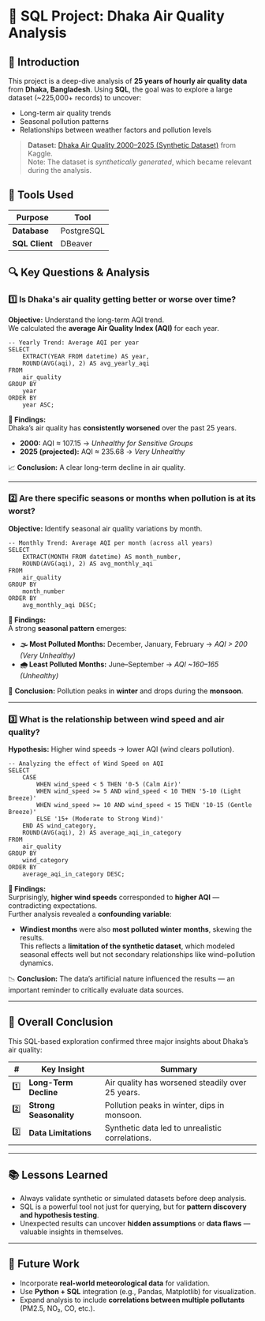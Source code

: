 # 🌆 SQL Project: Dhaka Air Quality Analysis

## 🧠 Introduction
This project is a deep-dive analysis of **25 years of hourly air quality data** from **Dhaka, Bangladesh**. Using **SQL**, the goal was to explore a large dataset (~225,000+ records) to uncover:
- Long-term air quality trends  
- Seasonal pollution patterns  
- Relationships between weather factors and pollution levels  

> **Dataset:** [Dhaka Air Quality 2000–2025 (Synthetic Dataset)](https://www.kaggle.com/datasets/shakil10945/dhaka-air-quality-2000-2025-synthetic-dataset) from Kaggle.  
> Note: The dataset is *synthetically generated*, which became relevant during the analysis.

## 🧰 Tools Used
| Purpose | Tool |
|----------|------|
| **Database** | PostgreSQL |
| **SQL Client** | DBeaver |

## 🔍 Key Questions & Analysis

### 1️⃣ Is Dhaka's air quality getting better or worse over time?
**Objective:** Understand the long-term AQI trend.  
We calculated the **average Air Quality Index (AQI)** for each year.

    -- Yearly Trend: Average AQI per year
    SELECT
        EXTRACT(YEAR FROM datetime) AS year,
        ROUND(AVG(aqi), 2) AS avg_yearly_aqi
    FROM
        air_quality
    GROUP BY
        year
    ORDER BY
        year ASC;

**🧾 Findings:**  
Dhaka’s air quality has **consistently worsened** over the past 25 years.  
- **2000:** AQI ≈ 107.15 → *Unhealthy for Sensitive Groups*  
- **2025 (projected):** AQI ≈ 235.68 → *Very Unhealthy*  

📈 **Conclusion:** A clear long-term decline in air quality.

---

### 2️⃣ Are there specific seasons or months when pollution is at its worst?
**Objective:** Identify seasonal air quality variations by month.

    -- Monthly Trend: Average AQI per month (across all years)
    SELECT
        EXTRACT(MONTH FROM datetime) AS month_number,
        ROUND(AVG(aqi), 2) AS avg_monthly_aqi
    FROM
        air_quality
    GROUP BY
        month_number
    ORDER BY
        avg_monthly_aqi DESC;

**🧾 Findings:**  
A strong **seasonal pattern** emerges:
- **🌫️ Most Polluted Months:** December, January, February → *AQI > 200 (Very Unhealthy)*  
- **🌧️ Least Polluted Months:** June–September → *AQI ~160–165 (Unhealthy)*  

📅 **Conclusion:** Pollution peaks in **winter** and drops during the **monsoon**.

---

### 3️⃣ What is the relationship between wind speed and air quality?
**Hypothesis:** Higher wind speeds → lower AQI (wind clears pollution).  

    -- Analyzing the effect of Wind Speed on AQI
    SELECT
        CASE
            WHEN wind_speed < 5 THEN '0-5 (Calm Air)'
            WHEN wind_speed >= 5 AND wind_speed < 10 THEN '5-10 (Light Breeze)'
            WHEN wind_speed >= 10 AND wind_speed < 15 THEN '10-15 (Gentle Breeze)'
            ELSE '15+ (Moderate to Strong Wind)'
        END AS wind_category,
        ROUND(AVG(aqi), 2) AS average_aqi_in_category
    FROM
        air_quality
    GROUP BY
        wind_category
    ORDER BY
        average_aqi_in_category DESC;

**🧾 Findings:**  
Surprisingly, **higher wind speeds** corresponded to **higher AQI** — contradicting expectations.  
Further analysis revealed a **confounding variable**:
- **Windiest months** were also **most polluted winter months**, skewing the results.  
This reflects a **limitation of the synthetic dataset**, which modeled seasonal effects well but not secondary relationships like wind–pollution dynamics.

📉 **Conclusion:** The data’s artificial nature influenced the results — an important reminder to critically evaluate data sources.

---

## 🧩 Overall Conclusion
This SQL-based exploration confirmed three major insights about Dhaka’s air quality:

| # | Key Insight | Summary |
|---|--------------|----------|
| 1️⃣ | **Long-Term Decline** | Air quality has worsened steadily over 25 years. |
| 2️⃣ | **Strong Seasonality** | Pollution peaks in winter, dips in monsoon. |
| 3️⃣ | **Data Limitations** | Synthetic data led to unrealistic correlations. |

---

## 📚 Lessons Learned
- Always validate synthetic or simulated datasets before deep analysis.  
- SQL is a powerful tool not just for querying, but for **pattern discovery and hypothesis testing**.  
- Unexpected results can uncover **hidden assumptions** or **data flaws** — valuable insights in themselves.

---

## 🏁 Future Work
- Incorporate **real-world meteorological data** for validation.  
- Use **Python + SQL** integration (e.g., Pandas, Matplotlib) for visualization.  
- Expand analysis to include **correlations between multiple pollutants** (PM2.5, NO₂, CO, etc.).

